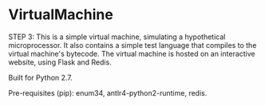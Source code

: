 VirtualMachine
==============
STEP 3: This is a simple virtual machine, simulating a hypothetical microprocessor. It also contains a simple test
language that compiles to the virtual machine's bytecode. The virtual machine is hosted on an interactive website,
using Flask and Redis.

Built for Python 2.7.

Pre-requisites (pip): enum34, antlr4-python2-runtime, redis.